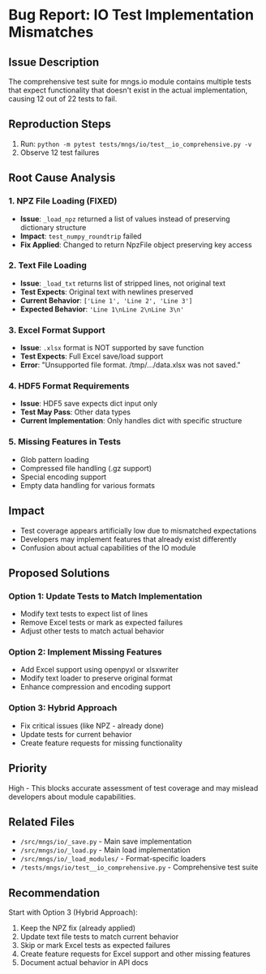 # Bug Report: IO Test Implementation Mismatches

## Issue Description
The comprehensive test suite for mngs.io module contains multiple tests that expect functionality that doesn't exist in the actual implementation, causing 12 out of 22 tests to fail.

## Reproduction Steps
1. Run: `python -m pytest tests/mngs/io/test__io_comprehensive.py -v`
2. Observe 12 test failures

## Root Cause Analysis

### 1. NPZ File Loading (FIXED)
- **Issue**: `_load_npz` returned a list of values instead of preserving dictionary structure
- **Impact**: `test_numpy_roundtrip` failed
- **Fix Applied**: Changed to return NpzFile object preserving key access

### 2. Text File Loading
- **Issue**: `_load_txt` returns list of stripped lines, not original text
- **Test Expects**: Original text with newlines preserved
- **Current Behavior**: `['Line 1', 'Line 2', 'Line 3']`
- **Expected Behavior**: `'Line 1\nLine 2\nLine 3\n'`

### 3. Excel Format Support
- **Issue**: `.xlsx` format is NOT supported by save function
- **Test Expects**: Full Excel save/load support
- **Error**: "Unsupported file format. /tmp/.../data.xlsx was not saved."

### 4. HDF5 Format Requirements
- **Issue**: HDF5 save expects dict input only
- **Test May Pass**: Other data types
- **Current Implementation**: Only handles dict with specific structure

### 5. Missing Features in Tests
- Glob pattern loading
- Compressed file handling (.gz support)
- Special encoding support
- Empty data handling for various formats

## Impact
- Test coverage appears artificially low due to mismatched expectations
- Developers may implement features that already exist differently
- Confusion about actual capabilities of the IO module

## Proposed Solutions

### Option 1: Update Tests to Match Implementation
- Modify text tests to expect list of lines
- Remove Excel tests or mark as expected failures
- Adjust other tests to match actual behavior

### Option 2: Implement Missing Features
- Add Excel support using openpyxl or xlsxwriter
- Modify text loader to preserve original format
- Enhance compression and encoding support

### Option 3: Hybrid Approach
- Fix critical issues (like NPZ - already done)
- Update tests for current behavior
- Create feature requests for missing functionality

## Priority
High - This blocks accurate assessment of test coverage and may mislead developers about module capabilities.

## Related Files
- `/src/mngs/io/_save.py` - Main save implementation
- `/src/mngs/io/_load.py` - Main load implementation
- `/src/mngs/io/_load_modules/` - Format-specific loaders
- `/tests/mngs/io/test__io_comprehensive.py` - Comprehensive test suite

## Recommendation
Start with Option 3 (Hybrid Approach):
1. Keep the NPZ fix (already applied)
2. Update text file tests to match current behavior
3. Skip or mark Excel tests as expected failures
4. Create feature requests for Excel support and other missing features
5. Document actual behavior in API docs